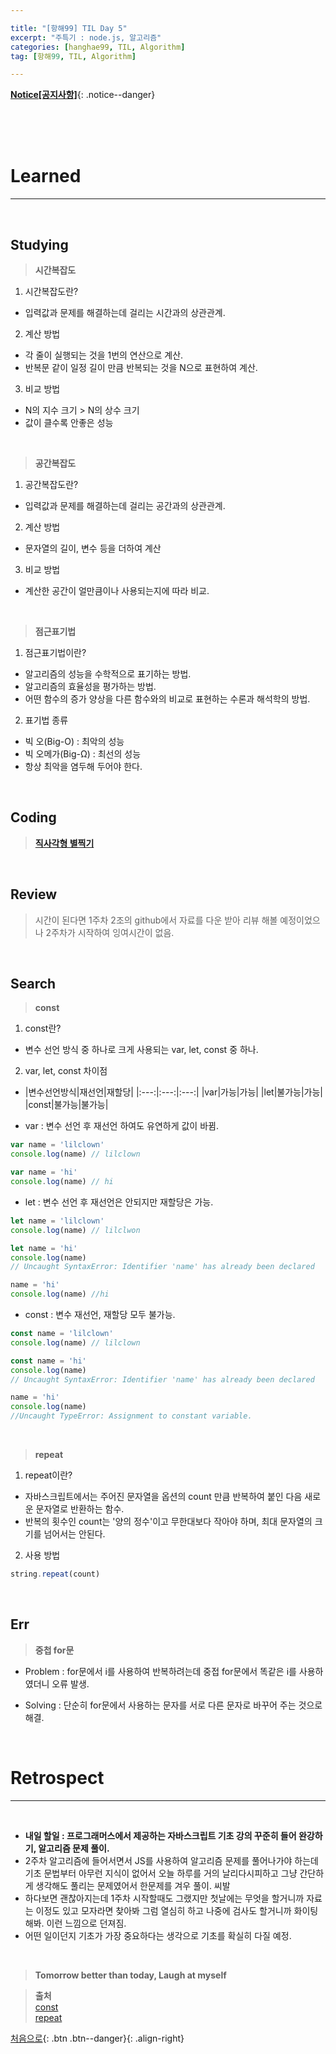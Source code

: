 ```yaml
---

title: "[항해99] TIL Day 5" 
excerpt: "주특기 : node.js, 알고리즘" 
categories: [hanghae99, TIL, Algorithm]
tag: [항해99, TIL, Algorithm] 

---
```


**[Notice[공지사항]](https://lilclown97.github.io/notice/Notice1/)**{: .notice--danger}

<br><br><br>

# Learned
-----

<br>

## Studying

> **시간복잡도**

1. 시간복잡도란?
- 입력값과 문제를 해결하는데 걸리는 시간과의 상관관계.

2. 계산 방법
- 각 줄이 실행되는 것을 1번의 연산으로 계산.
- 반복문 같이 일정 길이 만큼 반복되는 것을 N으로 표현하여 계산.

3. 비교 방법
- N의 지수 크기 > N의 상수 크기
- 값이 클수록 안좋은 성능

<br>

> **공간복잡도**

1. 공간복잡도란?
- 입력값과 문제를 해결하는데 걸리는 공간과의 상관관계.

2. 계산 방법
- 문자열의 길이, 변수 등을 더하여 계산

3. 비교 방법
- 계산한 공간이 얼만큼이나 사용되는지에 따라 비교.

<br>

> **점근표기법**

1. 점근표기법이란?
- 알고리즘의 성능을 수학적으로 표기하는 방법.
- 알고리즘의 효율성을 평가하는 방법.
- 어떤 함수의 증가 양상을 다른 함수와의 비교로 표현하는 수론과 해석학의 방법.

2. 표기법 종류
- 빅 오(Big-O) : 최악의 성능
- 빅 오메가(Big-Ω) : 최선의 성능
- 항상 최악을 염두해 두어야 한다.

<br>

## Coding

> **[직사각형 별찍기](https://github.com/lilclown97/hangheo99/tree/main/algorithm/%EC%A7%81%EC%82%AC%EA%B0%81%ED%98%95%20%EB%B3%84%EC%B0%8D%EA%B8%B0)**

<br>

## Review

> 시간이 된다면 1주차 2조의 github에서 자료를 다운 받아 리뷰 해볼 예정이었으나 2주차가 시작하여 잉여시간이 없음.

<br>

## Search

> **const** 

1. const란?
- 변수 선언 방식 중 하나로 크게 사용되는 var, let, const 중 하나.

2. var, let, const 차이점
- |변수선언방식|재선언|재할당|
|:---:|:---:|:---:|
|var|가능|가능|
|let|불가능|가능|
|const|불가능|불가능|

- var : 변수 선언 후 재선언 하여도 유연하게 값이 바뀜.

```javascript
var name = 'lilclown'
console.log(name) // lilclown

var name = 'hi'
console.log(name) // hi
```

- let : 변수 선언 후 재선언은 안되지만 재할당은 가능.

```javascript
let name = 'lilclown'
console.log(name) // lilclwon

let name = 'hi'
console.log(name) 
// Uncaught SyntaxError: Identifier 'name' has already been declared

name = 'hi'
console.log(name) //hi
```

- const : 변수 재선언, 재할당 모두 불가능.

```javascript
const name = 'lilclown'
console.log(name) // lilclown

const name = 'hi'
console.log(name) 
// Uncaught SyntaxError: Identifier 'name' has already been declared

name = 'hi'
console.log(name) 
//Uncaught TypeError: Assignment to constant variable.
```

<br>

> **repeat**

1. repeat이란?
- 자바스크립트에서는 주어진 문자열을 옵션의 count 만큼 반복하여 붙인 다음 새로운 문자열로 반환하는 함수.
- 반복의 횟수인 count는 '양의 정수'이고 무한대보다 작아야 하며, 최대 문자열의 크기를 넘어서는 안된다.

2. 사용 방법

```javascript
string.repeat(count)
```

<br>

## Err

> **중첩 for문**

- Problem : for문에서 i를 사용하여 반복하려는데 중접 for문에서 똑같은 i를 사용하였더니 오류 발생.

- Solving : 단순히 for문에서 사용하는 문자를 서로 다른 문자로 바꾸어 주는 것으로 해결.

<br>

# Retrospect
-----

<br>

- **내일 할일 : 프로그래머스에서 제공하는 자바스크립트 기초 강의 꾸준히 들어 완강하기, 알고리즘 문제 풀이.**
- 2주차 알고리즘에 들어서면서 JS를 사용하여 알고리즘 문제를 풀어나가야 하는데 기초 문법부터 아무런 지식이 없어서 오늘 하루를 거의 날리다시피하고 그냥 간단하게 생각해도 풀리는 문제였어서 한문제를 겨우 풀이. 씨발
- 하다보면 괜찮아지는데 1주차 시작할때도 그랬지만 첫날에는 무엇을 할거니까 자료는 이정도 있고 모자라면 찾아봐 그럼 열심히 하고 나중에 검사도 할거니까 화이팅 해봐. 이런 느낌으로 던져짐.
- 어떤 일이던지 기초가 가장 중요하다는 생각으로 기초를 확실히 다질 예정.

<br>

> **Tomorrow better than today, Laugh at myself**

> **출처**<br>
> [const](https://velog.io/@bathingape/JavaScript-var-let-const-%EC%B0%A8%EC%9D%B4%EC%A0%90)<br>
> [repeat](https://redcow77.tistory.com/629)

[처음으로](#){: .btn .btn--danger}{: .align-right}